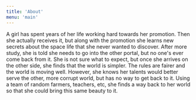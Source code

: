 ```yaml
---
title: 'About'
menu: 'main'
---
```


A girl has spent years of her life working hard towards her promotion. Then she actually receives it, but along with the promotion she learns new secrets about the space life that she never wanted to discover. After more study, she is told she needs to go into the other portal, but no one's ever come back from it. She is not sure what to expect, but once she arrives on the other side, she finds that the world is simpler. The rules are fairer and the world is moving well. However, she knows her talents would better serve the other, more corrupt world, but has no way to get back to it. Using a team of random farmers, teachers, etc, she finds a way back to her world so that she could bring this same beauty to it. 